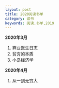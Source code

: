 ```yaml
---
layout: post
title: 2020阅读书单
category: 读书
keywords: 阅读,书单,2019
---
```


**2020年3月**  
1. 弃业医生日志  
2. 贫穷的本质  
3. 小岛经济学  

**2020年4月**  
1. 从一到无穷大  

